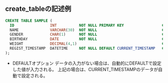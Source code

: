 ## create_tableの記述例
```sql
CREATE TABLE SAMPLE (
  ID                INT          NOT NULL PRIMARY KEY                 COMMENT 'ID'       ,
  NAME              VARCHAR(30)  NOT NULL                             COMMENT '名前'      ,
  GENDER            CHAR(1)      NOT NULL                             COMMENT '性別'      ,
  BIRTHDAY          DATE         NOT NULL                             COMMENT '生年月日'   ,
  WEIGHT            DECIMAL(4,1)                                      COMMENT '体重'      ,
  REGIST_TIMESTAMP  DATETIME     NOT NULL DEFAULT CURRENT_TIMESTAMP   COMMENT '登録日時' 
);
```

- DEFAULTオプション
データの入力がない場合は、自動的にDEFAULTで設定した値が入力される。
上記の場合は、CURRENT_TIMESTAMPのデータが自動で設定される。